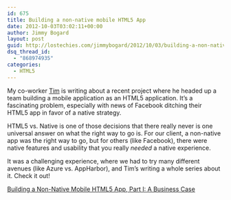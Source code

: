 ```yaml
---
id: 675
title: Building a non-native mobile HTML5 App
date: 2012-10-03T03:02:11+00:00
author: Jimmy Bogard
layout: post
guid: http://lostechies.com/jimmybogard/2012/10/03/building-a-non-native-mobile-html5-app/
dsq_thread_id:
  - "868974935"
categories:
  - HTML5
---
```

My co-worker [Tim](http://timgthomas.com) is writing about a recent project where he headed up a team building a mobile application as an HTML5 application. It’s a fascinating problem, especially with news of Facebook ditching their HTML5 app in favor of a native strategy.

HTML5 vs. Native is one of those decisions that there really never is one universal answer on what the right way to go is. For our client, a non-native app was the right way to go, but for others (like Facebook), there were native features and usability that you really _needed_ a native experience.

It was a challenging experience, where we had to try many different avenues (like Azure vs. AppHarbor), and Tim’s writing a whole series about it. Check it out!

[Building a Non-Native Mobile HTML5 App, Part I: A Business Case](http://timgthomas.com/2012/09/building-a-mobile-html5-app-going-non-native/)